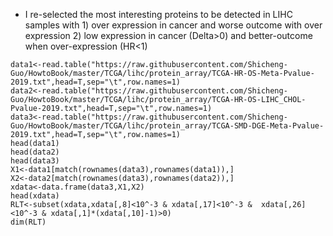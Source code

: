 

* I re-selected the most interesting proteins to be detected in LIHC samples with 1) over expression in cancer and worse outcome with over expression 2) low expression in cancer (Delta>0) and better-outcome when over-expression (HR<1)
```
data1<-read.table("https://raw.githubusercontent.com/Shicheng-Guo/HowtoBook/master/TCGA/lihc/protein_array/TCGA-HR-OS-Meta-Pvalue-2019.txt",head=T,sep="\t",row.names=1)
data2<-read.table("https://raw.githubusercontent.com/Shicheng-Guo/HowtoBook/master/TCGA/lihc/protein_array/TCGA-HR-OS-LIHC_CHOL-Pvalue-2019.txt",head=T,sep="\t",row.names=1)
data3<-read.table("https://raw.githubusercontent.com/Shicheng-Guo/HowtoBook/master/TCGA/lihc/protein_array/TCGA-SMD-DGE-Meta-Pvalue-2019.txt",head=T,sep="\t",row.names=1)
head(data1)
head(data2)
head(data3)
X1<-data1[match(rownames(data3),rownames(data1)),]
X2<-data2[match(rownames(data3),rownames(data2)),]
xdata<-data.frame(data3,X1,X2)
head(xdata)
RLT<-subset(xdata,xdata[,8]<10^-3 & xdata[,17]<10^-3 &  xdata[,26]<10^-3 & xdata[,1]*(xdata[,10]-1)>0)
dim(RLT)
```
